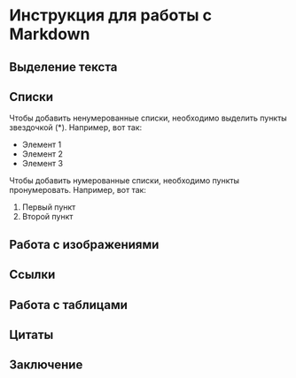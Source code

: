 # Инструкция для работы с Markdown

## Выделение текста

## Списки

Чтобы добавить ненумерованные списки, необходимо выделить пункты звездочкой (*).
Например, вот так:
* Элемент 1
* Элемент 2
* Элемент 3

Чтобы добавить нумерованные списки, необходимо пункты пронумеровать. Например, вот так:
1. Первый пункт
2. Второй пункт

##  Работа с изображениями

## Ссылки

## Работа с таблицами

## Цитаты

## Заключение